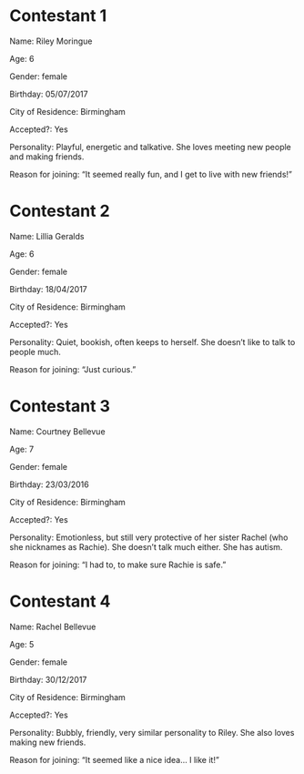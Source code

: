 # Contestant 1
Name: Riley Moringue

Age: 6

Gender: female

Birthday: 05/07/2017

City of Residence: Birmingham

Accepted?: Yes

Personality: Playful, energetic and talkative. She loves meeting new people and making friends.

Reason for joining: “It seemed really fun, and I get to live with new friends!”

# Contestant 2
Name: Lillia Geralds

Age: 6

Gender: female

Birthday: 18/04/2017

City of Residence: Birmingham

Accepted?: Yes

Personality: Quiet, bookish, often keeps to herself. She doesn’t like to talk to people much.

Reason for joining: “Just curious.”

# Contestant 3
Name: Courtney Bellevue

Age: 7

Gender: female

Birthday: 23/03/2016

City of Residence: Birmingham

Accepted?: Yes

Personality: Emotionless, but still very protective of her sister Rachel (who she nicknames as Rachie). She doesn’t talk much either. She has autism.

Reason for joining: “I had to, to make sure Rachie is safe.”

# Contestant 4
Name: Rachel Bellevue

Age: 5

Gender: female

Birthday: 30/12/2017

City of Residence: Birmingham

Accepted?: Yes

Personality: Bubbly, friendly, very similar personality to Riley. She also loves making new friends.

Reason for joining: “It seemed like a nice idea… I like it!”

